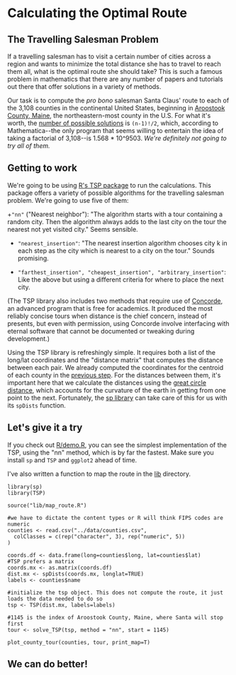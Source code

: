 # Calculating the Optimal Route

## The Travelling Salesman Problem

If a travelling salesman has to visit a certain number of cities across a region and wants to minimize the total distance she has to travel to reach them all, what is the optimal route she should take? This is such a famous problem in mathematics that there are any number of papers and tutorials out there that offer solutions in a variety of methods.

Our task is to compute the *pro bono* salesman Santa Claus' route to each of the 3,108 counties in the continental United States, beginning in [Aroostook County, Maine](https://en.wikipedia.org/wiki/Aroostook_County,_Maine), the northeastern-most county in the U.S. For what it's worth, the [number of possible solutions](http://math.stackexchange.com/questions/725396/how-many-routes-possible-in-the-traveling-salesman-problem-with-n-cities-and) is `(n-1)!/2`, which, according to Mathematica--the only program that seems willing to entertain the idea of taking a factorial of 3,108--is 1.568 * 10^9503. *We're definitely not going to try all of them.*

## Getting to work

We're going to be using [R's TSP package](https://cran.r-project.org/web/packages/TSP/TSP.pdf) to run the calculations. This package offers a variety of possible algorithms for the travelling salesman problem. We're going to use five of them:

+`"nn"` ("Nearest neighbor"): "The algorithm starts with a tour containing a random city. Then the algorithm always adds to the last city on the tour the nearest not yet visited city." Seems sensible.

+ `"nearest_insertion"`: "The nearest insertion algorithm chooses city k in each step as the city which is nearest to a city on the tour." Sounds promising.

+ `"farthest_insertion", "cheapest_insertion", "arbitrary_insertion"`: Like the above but using a different criteria for where to place the next city.

(The TSP library also includes two methods that require use of [Concorde](https://en.wikipedia.org/wiki/Concorde_TSP_Solver), an advanced program that is free for academics. It produced the most reliably concise tours when distance is the chief concern, instead of presents, but even with permission, using Concorde involve interfacing with eternal software that cannot be documented or tweaking during development.)

Using the TSP library is refreshingly simple. It requires both a list of the long/lat coordinates and the "distance matrix" that computes the distance between each pair. We already computed the coordinates for the centroid of each county in the [previous step](data.md). For the distances between them, it's important here that we calculate the distances using the [great circle distance](https://en.wikipedia.org/wiki/Great-circle_distance), which accounts for the curvature of the earth in getting from one point to the next. Fortunately, the [sp library](https://cran.r-project.org/web/packages/sp/sp.pdf) can take care of this for us with its `spDists` function.

## Let's give it a try
If you check out [R/demo.R](R/demo.R), you can see the simplest implementation of the TSP, using the "nn" method, which is by far the fastest. Make sure you install `sp` and `TSP` and `ggplot2` ahead of time.

I've also written a function to map the route in the [lib](R/lib) directory.

	library(sp)
	library(TSP)

	source("lib/map_route.R")

	#we have to dictate the content types or R will think FIPS codes are numeric
	counties <- read.csv("../data/counties.csv", 
	  colClasses = c(rep("character", 3), rep("numeric", 5))                     
	)

	coords.df <- data.frame(long=counties$long, lat=counties$lat)
	#TSP prefers a matrix
	coords.mx <- as.matrix(coords.df)
	dist.mx <- spDists(coords.mx, longlat=TRUE)
	labels <- counties$name

	#initialize the tsp object. This does not compute the route, it just loads the data needed to do so 
	tsp <- TSP(dist.mx, labels=labels)

	#1145 is the index of Aroostook County, Maine, where Santa will stop first
	tour <- solve_TSP(tsp, method = "nn", start = 1145)

	plot_county_tour(counties, tour, print_map=T)

## We can do better!






